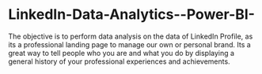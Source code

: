 # LinkedIn-Data-Analytics--Power-BI-
The objective is to perform data analysis on the data of LinkedIn Profile, as its  a professional landing page to manage our own or personal brand. Its a great way to tell people who you are and what you do by displaying a general history of your professional experiences and achievements.
